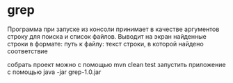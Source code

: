 # grep

Программа при запуске из консоли принимает в качестве аргументов строку для поиска и список файлов.
Выводит на экран найденные строки в формате:
путь к файлу: текст строки, в которой найдено соответствие

собрать проект можно с помощью mvn clean test
запустить приложение с помощью java -jar grep-1.0.jar <mask> <file1> <fileN>